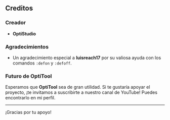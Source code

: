## Creditos

### Creador
- **OptiStudio**

### Agradecimientos
- Un agradecimiento especial a **luisreach17** por su valiosa ayuda con los comandos `:defon` y `:defoff`.

### Futuro de OptiTool
Esperamos que **OptiTool** sea de gran utilidad. Si te gustaría apoyar el proyecto, ¡te invitamos a suscribirte a nuestro canal de YouTube! Puedes encontrarlo en mi perfil.

---

¡Gracias por tu apoyo!
